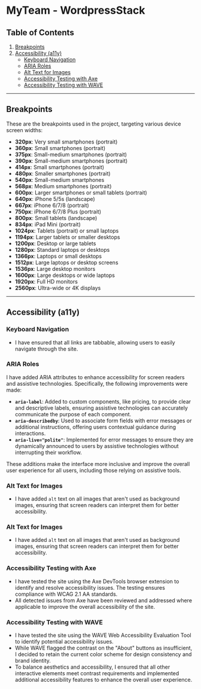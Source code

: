 # MyTeam - WordpressStack

## Table of Contents
1. [Breakpoints](#breakpoints)
2. [Accessibility (a11y)](#accessibility-a11y)
   - [Keyboard Navigation](#keyboard-navigation)
   - [ARIA Roles](#aria-roles)
   - [Alt Text for Images](#alt-text-for-images)
   - [Accessibility Testing with Axe](#accessibility-testing-with-axe)
   - [Accessibility Testing with WAVE](#accessibility-testing-with-wave)

---

## Breakpoints

These are the breakpoints used in the project, targeting various device screen widths:

- **320px**: Very small smartphones (portrait)
- **360px**: Small smartphones (portrait)
- **375px**: Small-medium smartphones (portrait)
- **390px**: Small-medium smartphones (portrait)
- **414px**: Small smartphones (portrait)
- **480px**: Smaller smartphones (portrait)
- **540px**: Small-medium smartphones
- **568px**: Medium smartphones (portrait)
- **600px**: Larger smartphones or small tablets (portrait)
- **640px**: iPhone 5/5s (landscape)
- **667px**: iPhone 6/7/8 (portrait)
- **750px**: iPhone 6/7/8 Plus (portrait)
- **800px**: Small tablets (landscape)
- **834px**: iPad Mini (portrait)
- **1024px**: Tablets (portrait) or small laptops
- **1194px**: Larger tablets or smaller desktops
- **1200px**: Desktop or large tablets
- **1280px**: Standard laptops or desktops
- **1366px**: Laptops or small desktops
- **1512px**: Large laptops or desktop screens
- **1536px**: Large desktop monitors
- **1600px**: Large desktops or wide laptops
- **1920px**: Full HD monitors
- **2560px**: Ultra-wide or 4K displays

---

## Accessibility (a11y)

### Keyboard Navigation

- I have ensured that all links are tabbable, allowing users to easily navigate through the site.

### ARIA Roles

I have added ARIA attributes to enhance accessibility for screen readers and assistive technologies. Specifically, the following improvements were made:

- **`aria-label`**: Added to custom components, like pricing, to provide clear and descriptive labels, ensuring assistive technologies can accurately communicate the purpose of each component.  
- **`aria-describedby`**: Used to associate form fields with error messages or additional instructions, offering users contextual guidance during interactions.  
- **`aria-live="polite"`**: Implemented for error messages to ensure they are dynamically announced to users by assistive technologies without interrupting their workflow.  

These additions make the interface more inclusive and improve the overall user experience for all users, including those relying on assistive tools.

### Alt Text for Images

- I have added `alt` text on all images that aren't used as background images, ensuring that screen readers can interpret them for better accessibility.

### Alt Text for Images

- I have added `alt` text on all images that aren't used as background images, ensuring that screen readers can interpret them for better accessibility.

### Accessibility Testing with Axe

- I have tested the site using the Axe DevTools browser extension to identify and resolve accessibility issues. The testing ensures compliance with WCAG 2.1 AA standards.
- All detected issues from Axe have been reviewed and addressed where applicable to improve the overall accessibility of the site.

### Accessibility Testing with WAVE

- I have tested the site using the WAVE Web Accessibility Evaluation Tool to identify potential accessibility issues.  
- While WAVE flagged the contrast on the "About" buttons as insufficient, I decided to retain the current color scheme for design consistency and brand identity.  
- To balance aesthetics and accessibility, I ensured that all other interactive elements meet contrast requirements and implemented additional accessibility features to enhance the overall user experience.  
